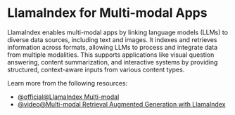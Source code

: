 # LlamaIndex for Multi-modal Apps

LlamaIndex enables multi-modal apps by linking language models (LLMs) to diverse data sources, including text and images. It indexes and retrieves information across formats, allowing LLMs to process and integrate data from multiple modalities. This supports applications like visual question answering, content summarization, and interactive systems by providing structured, context-aware inputs from various content types.

Learn more from the following resources:

- [@official@LlamaIndex Multi-modal](https://docs.llamaindex.ai/en/stable/use_cases/multimodal/)
- [@video@Multi-modal Retrieval Augmented Generation with LlamaIndex](https://www.youtube.com/watch?v=35RlrrgYDyU)